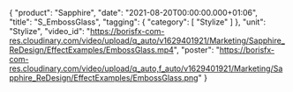 {
   "product": "Sapphire",
   "date": "2021-08-20T00:00:00.000+01:06",  
   "title": "S_EmbossGlass",
   "tagging": {
   "category": [
      "Stylize"
    ]
   },
   "unit": "Stylize",
   "video_id": "https://borisfx-com-res.cloudinary.com/video/upload/q_auto/v1629401921/Marketing/Sapphire_ReDesign/EffectExamples/EmbossGlass.mp4",
   "poster": "https://borisfx-com-res.cloudinary.com/video/upload/q_auto,f_auto/v1629401921/Marketing/Sapphire_ReDesign/EffectExamples/EmbossGlass.png"
}